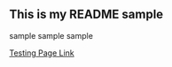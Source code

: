 ## This is my README sample

sample
sample
sample

[Testing Page Link]( https://jvu11.github.io/Vu_Jonathan_ART2210/p5/TestCoding/Portriat.html)

